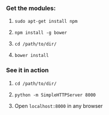 ### Get the modules:

1. `sudo apt-get install npm`

2. `npm install -g bower`

3. `cd /path/to/dir/`

4. `bower install`

### See it in action

1. `cd /path/to/dir/`

2. `python -m SimpleHTTPServer 8000`

3. Open `localhost:8000` in any browser